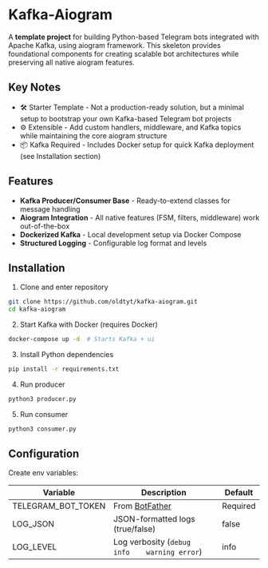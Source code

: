 # Kafka-Aiogram
A **template project** for building Python-based Telegram bots integrated with Apache Kafka, using aiogram framework.
This skeleton provides foundational components for creating scalable bot architectures while preserving all native aiogram features.

## Key Notes
* 🛠 Starter Template - Not a production-ready solution, but a minimal setup to bootstrap your own Kafka-based Telegram bot projects
* ⚙️ Extensible - Add custom handlers, middleware, and Kafka topics while maintaining the core aiogram structure
* 📦 Kafka Required - Includes Docker setup for quick Kafka deployment (see Installation section)

## Features
* **Kafka Producer/Consumer Base** - Ready-to-extend classes for message handling
* **Aiogram Integration** - All native features (FSM, filters, middleware) work out-of-the-box
* **Dockerized Kafka** - Local development setup via Docker Compose
* **Structured Logging** - Configurable log format and levels

## Installation

1. Clone and enter repository
```bash
git clone https://github.com/oldtyt/kafka-aiogram.git
cd kafka-aiogram
```
2. Start Kafka with Docker (requires Docker)
```bash
docker-compose up -d  # Starts Kafka + ui
```
3. Install Python dependencies

```bash
pip install -r requirements.txt
```
4. Run producer
```bash
python3 producer.py
```
5. Run consumer
```bash
python3 consumer.py
```

## Configuration

Create env variables:

|Variable|	Description|	Default|
|-|-|-|
|TELEGRAM_BOT_TOKEN	|From [BotFather](https://t.me/BotFather)|	Required|
|LOG_JSON|	JSON-formatted logs (true/false)|	false|
|LOG_LEVEL	|Log verbosity (`debug	info	warning	error`)	|info|
